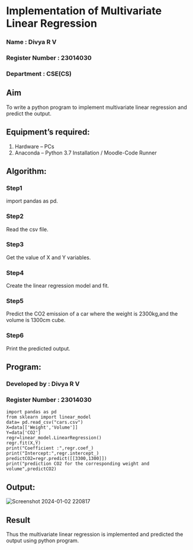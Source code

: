# Implementation of Multivariate Linear Regression
### Name : Divya R V
### Register Number : 23014030
### Department : CSE(CS)
## Aim
To write a python program to implement multivariate linear regression and predict the output.
## Equipment’s required:
1.	Hardware – PCs
2.	Anaconda – Python 3.7 Installation / Moodle-Code Runner
## Algorithm:
### Step1
import pandas as pd.
### Step2
Read the csv file.
### Step3
Get the value of X and Y variables.
### Step4
Create the linear regression model and fit.
### Step5
Predict the CO2 emission of a car where the weight is 2300kg,and the volume is 1300cm cube.
### Step6
Print the predicted output.

## Program:
### Developed by : Divya R V
### Register Number : 23014030
```
import pandas as pd
from sklearn import linear_model
data= pd.read_csv("cars.csv")
X=data[['Weight','Volume']]
Y=data['CO2']
regr=linear_model.LinearRegression()
regr.fit(X,Y)
print("Coefficient :",regr.coef_)
print("Intercept:",regr.intercept_)
predictCO2=regr.predict([[3300,1300]])
print("prediction CO2 for the corresponding weight and volume",predictCO2)
```
## Output:
![Screenshot 2024-01-02 220817](https://github.com/rdivyav/Multivariate-Linear-Regression/assets/148604723/7f99ca68-8542-44a9-a511-080c2459887b)

## Result
Thus the multivariate linear regression is implemented and predicted the output using python program.
